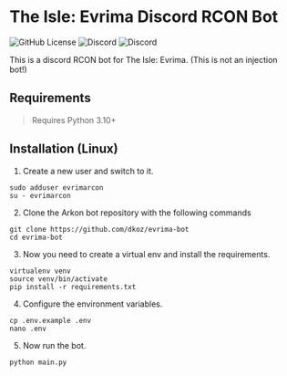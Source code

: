 # The Isle: Evrima Discord RCON Bot
![GitHub License](https://img.shields.io/github/license/dkoz/ascension-bot?style=flat-square) ![Discord](https://img.shields.io/discord/802778278200475658?style=flat-square&label=community) ![Discord](https://img.shields.io/discord/1009881575187566632?style=flat-square&label=support)

 This is a discord RCON bot for The Isle: Evrima. (This is not an injection bot!)

## Requirements
>Requires Python 3.10+

## Installation (Linux)
1. Create a new user and switch to it.
```
sudo adduser evrimarcon
su - evrimarcon
```
2. Clone the Arkon bot repository with the following commands
```
git clone https://github.com/dkoz/evrima-bot
cd evrima-bot
```
3. Now you need to create a virtual env and install the requirements.
```
virtualenv venv
source venv/bin/activate
pip install -r requirements.txt
```
4. Configure the environment variables.
```
cp .env.example .env
nano .env
```
5. Now run the bot.
```
python main.py
```
